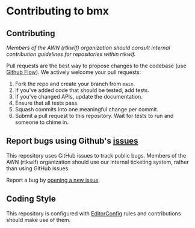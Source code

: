 # Contributing to bmx

## Contributing

*Members of the AWN (rtkwlf) organization should consult internal contribution guidelines for repositories within rtkwlf.*

Pull requests are the best way to propose changes to the codebase (use [Github Flow](https://guides.github.com/introduction/flow/index.html)). We actively welcome your pull requests:

1. Fork the repo and create your branch from `main`.
2. If you've added code that should be tested, add tests.
3. If you've changed APIs, update the documentation.
4. Ensure that all tests pass.
5. Squash commits into one meaningful change per commit.
6. Submit a pull request to this repository. Wait for tests to run and someone to chime in.

## Report bugs using Github's [issues](https://github.com/rtkwlf/bmx/issues)

This repository uses GitHub issues to track public bugs. Members of the AWN (rtkwlf) organization should use our internal ticketing system, rather than using GitHub issues.

Report a bug by [opening a new issue](https://github.com/rtkwlf/bmx/issues/new).

## Coding Style

This repository is configured with [EditorConfig](http://editorconfig.org) rules and contributions should make use of them.
